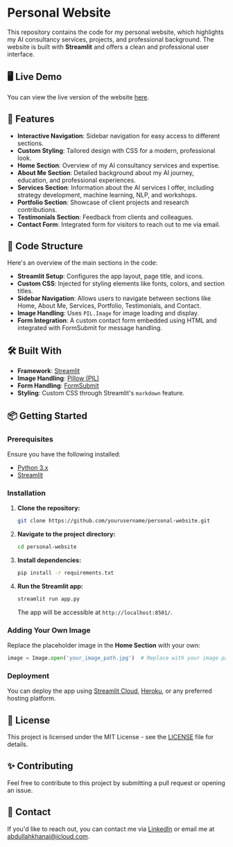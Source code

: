 # Personal Website

This repository contains the code for my personal website, which highlights my AI consultancy services, projects, and professional background. The website is built with **Streamlit** and offers a clean and professional user interface.

## 🖥️ Live Demo

You can view the live version of the website [here](#).

## 🚀 Features

- **Interactive Navigation**: Sidebar navigation for easy access to different sections.
- **Custom Styling**: Tailored design with CSS for a modern, professional look.
- **Home Section**: Overview of my AI consultancy services and expertise.
- **About Me Section**: Detailed background about my AI journey, education, and professional experiences.
- **Services Section**: Information about the AI services I offer, including strategy development, machine learning, NLP, and workshops.
- **Portfolio Section**: Showcase of client projects and research contributions.
- **Testimonials Section**: Feedback from clients and colleagues.
- **Contact Form**: Integrated form for visitors to reach out to me via email.

## 📄 Code Structure

Here's an overview of the main sections in the code:

- **Streamlit Setup**: Configures the app layout, page title, and icons.
- **Custom CSS**: Injected for styling elements like fonts, colors, and section titles.
- **Sidebar Navigation**: Allows users to navigate between sections like Home, About Me, Services, Portfolio, Testimonials, and Contact.
- **Image Handling**: Uses `PIL.Image` for image loading and display.
- **Form Integration**: A custom contact form embedded using HTML and integrated with FormSubmit for message handling.

## 🛠️ Built With

- **Framework**: [Streamlit](https://streamlit.io/)
- **Image Handling**: [Pillow (PIL)](https://pillow.readthedocs.io/en/stable/)
- **Form Handling**: [FormSubmit](https://formsubmit.co/)
- **Styling**: Custom CSS through Streamlit's `markdown` feature.

## 📦 Getting Started

### Prerequisites

Ensure you have the following installed:

- [Python 3.x](https://www.python.org/)
- [Streamlit](https://docs.streamlit.io/)

### Installation

1. **Clone the repository:**

   ```bash
   git clone https://github.com/yourusername/personal-website.git
   ```

2. **Navigate to the project directory:**

   ```bash
   cd personal-website
   ```

3. **Install dependencies:**

   ```bash
   pip install -r requirements.txt
   ```

4. **Run the Streamlit app:**

   ```bash
   streamlit run app.py
   ```

   The app will be accessible at `http://localhost:8501/`.

### Adding Your Own Image

Replace the placeholder image in the **Home Section** with your own:

```python
image = Image.open('your_image_path.jpg')  # Replace with your image path
```

### Deployment

You can deploy the app using [Streamlit Cloud](https://streamlit.io/cloud), [Heroku](https://www.heroku.com/), or any preferred hosting platform.

## 📄 License

This project is licensed under the MIT License - see the [LICENSE](LICENSE) file for details.

## ✨ Contributing

Feel free to contribute to this project by submitting a pull request or opening an issue.

## 📧 Contact

If you'd like to reach out, you can contact me via [LinkedIn](https://www.linkedin.com/in/ak901d/) or email me at [abdullahkhanai@icloud.com](mailto:abdullahkhanai@icloud.com).
